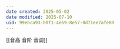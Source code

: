 ```yaml
---
date created: 2025-05-02
date modified: 2025-07-10
uid: 99ebca93-b0f1-4e69-8e57-0d71ee7afe80
---
```


[[音高 音阶 音调]]
